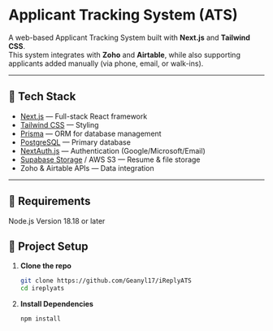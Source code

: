 # Applicant Tracking System (ATS)

A web-based Applicant Tracking System built with **Next.js** and **Tailwind CSS**.  
This system integrates with **Zoho** and **Airtable**, while also supporting applicants added manually (via phone, email, or walk-ins).

---

## 🚀 Tech Stack
- [Next.js](https://nextjs.org/) — Full-stack React framework
- [Tailwind CSS](https://tailwindcss.com/) — Styling
- [Prisma](https://www.prisma.io/) — ORM for database management
- [PostgreSQL](https://www.postgresql.org/) — Primary database
- [NextAuth.js](https://next-auth.js.org/) — Authentication (Google/Microsoft/Email)
- [Supabase Storage](https://supabase.com/) / AWS S3 — Resume & file storage
- Zoho & Airtable APIs — Data integration

---
## 📂 Requirements
  Node.js Version 18.18 or later


## 📂 Project Setup

1. **Clone the repo**
   ```bash
   git clone https://github.com/Geanyl17/iReplyATS
   cd ireplyats

2. **Install Dependencies**
   ```bash
   npm install


